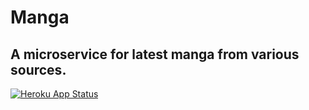 # Manga 
## A microservice for latest manga from various sources.

[![Heroku App Status](https://heroku-shields.herokuapp.com/manganode)](https://manganode.herokuapp.com)
